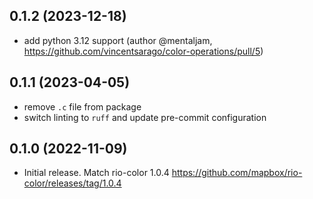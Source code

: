
## 0.1.2 (2023-12-18)

* add python 3.12 support (author @mentaljam, https://github.com/vincentsarago/color-operations/pull/5)

## 0.1.1 (2023-04-05)

* remove `.c` file from package
* switch linting to `ruff` and update pre-commit configuration

## 0.1.0 (2022-11-09)

* Initial release. Match rio-color 1.0.4 https://github.com/mapbox/rio-color/releases/tag/1.0.4
